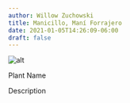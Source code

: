 ```yaml
---
author: Willow Zuchowski
title: Manicillo, Maní Forrajero
date: 2021-01-05T14:26:09-06:00
draft: false
---
```

![alt](//via.placeholder.com/640x150)

Plant Name

Description
